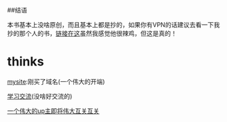 ##结语

本书基本上没啥原创，而且基本上都是抄的，如果你有VPN的话建议去看一下我抄的那个人的书，[链接在这](https://sphard.com/ebooks/gitbook/)虽然我感觉他很辣鸡，但这是真的！



# thinks

[mysite](https://wangshuaishuai.com):刚买了域名(一个伟大的开端)


[学习交流](https://www.baidu.com/)(没啥好交流的)


[一个伟大的up主即将伟大互关互关](https://space.bilibili.com/96069442)
